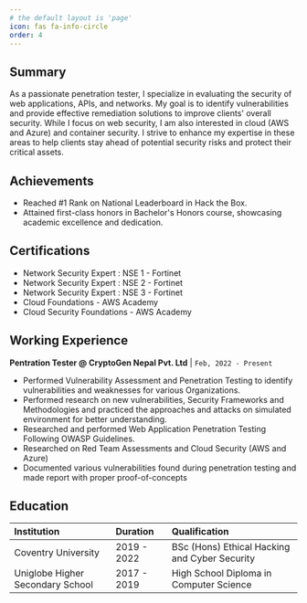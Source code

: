 ```yaml
---
# the default layout is 'page'
icon: fas fa-info-circle
order: 4
---
```


## Summary

As a passionate penetration tester, I specialize in evaluating the security of web applications, APIs, and networks. My goal is to identify vulnerabilities and provide effective remediation solutions to improve clients' overall security. While I focus on web security, I am also interested in cloud (AWS and Azure) and container security. I strive to enhance my expertise in these areas to help clients stay ahead of potential security risks and protect their critical assets.

## Achievements

- Reached #1 Rank on National Leaderboard in Hack the Box.
- Attained first-class honors in Bachelor's Honors course, showcasing academic excellence and dedication.

## Certifications

- Network Security Expert : NSE 1 - Fortinet
- Network Security Expert : NSE 2 - Fortinet
- Network Security Expert : NSE 3 - Fortinet
- Cloud Foundations - AWS Academy 
- Cloud Security Foundations - AWS Academy 

## Working Experience

**Pentration Tester @ CryptoGen Nepal Pvt. Ltd**
| `Feb, 2022 - Present`
- Performed Vulnerability Assessment and Penetration Testing to identify vulnerabilities and weaknesses for various Organizations.
- Performed research on new vulnerabilities, Security Frameworks and Methodologies and practiced the approaches and attacks on simulated environment for better understanding.
- Researched and performed Web Application Penetration Testing Following OWASP Guidelines.
- Researched on Red Team Assessments and Cloud Security (AWS and Azure)
- Documented various vulnerabilities found during penetration testing and made report with proper proof-of-concepts

## Education

| Institution                       | Duration    | Qualification                                 |
|:----------------------------------|:------------|:----------------------------------------------|
| Coventry University               | 2019 - 2022 | BSc (Hons) Ethical Hacking and Cyber Security |
| Uniglobe Higher Secondary School  | 2017 - 2019 | High School Diploma in Computer Science       |

